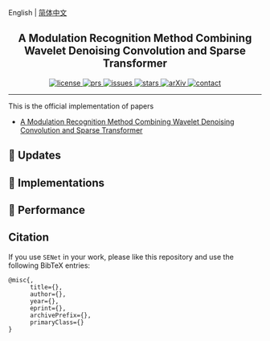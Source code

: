 English | [简体中文](README_cn.md)


<h2 align="center">A Modulation Recognition Method Combining Wavelet Denoising Convolution and Sparse Transformer</h2>
<p align="center">
    <a href="https://github.com/FanglinLiu1/SENet/blob/main/LICENSE">
        <img alt="license" src="https://img.shields.io/github/license/FanglinLiu1/SENet">
    </a>
    <a href="https://github.com/FanglinLiu1/SENet/pulls">
        <img alt="prs" src="https://img.shields.io/github/issues-pr/FanglinLiu1/SENet">
    </a>
    <a href="https://github.com/FanglinLiu1/SENet/issues">
        <img alt="issues" src="https://img.shields.io/github/issues/FanglinLiu1/SENet?color=pink">
    </a>
    <a href="https://github.com/FanglinLiu1/SENet">
        <img alt="stars" src="https://img.shields.io/github/stars/FanglinLiu1/SENet">
    </a>
    <a href="https://arxiv.org/abs/None">
        <img alt="arXiv" src="https://img.shields.io/badge/arXiv-None-red">
    </a>
    <a href="mailto:2301702513@qq.com">
        <img alt="contact" src="https://img.shields.io/badge/Contact-email-yellow">
    </a>
</p>

---


This is the official implementation of papers 
- [A Modulation Recognition Method Combining Wavelet Denoising Convolution and Sparse Transformer](https://github.com/FanglinLiu1)


## 🚀 Updates


## 📍 Implementations


## 🦄 Performance


## Citation
If you use `SENet` in your work, please like this repository and use the following BibTeX entries:
```
@misc{,
      title={},
      author={},
      year={},
      eprint={},
      archivePrefix={},
      primaryClass={}
}
```
